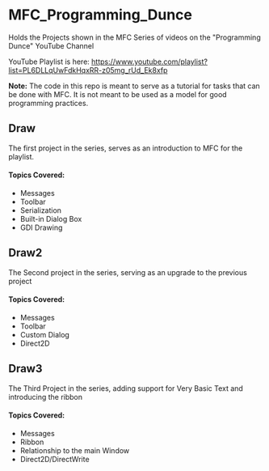 # MFC_Programming_Dunce
Holds the Projects shown in the MFC Series of videos on the "Programming Dunce" YouTube Channel

YouTube Playlist is here: https://www.youtube.com/playlist?list=PL6DLLqUwFdkHqxRR-z05mg_rUd_Ek8xfp

__Note:__ The code in this repo is meant to serve as a tutorial for tasks that can be done with MFC. It is not meant to be used as a model for good programming practices.

## Draw

The first project in the series, serves as an introduction to MFC for the playlist. 

#### Topics Covered:
* Messages
* Toolbar
* Serialization
* Built-in Dialog Box
* GDI Drawing

## Draw2

The Second project in the series, serving as an upgrade to the previous project

#### Topics Covered:
* Messages
* Toolbar
* Custom Dialog
* Direct2D

## Draw3

The Third Project in the series, adding support for Very Basic Text and introducing the ribbon

#### Topics Covered:
* Messages
* Ribbon
* Relationship to the main Window
* Direct2D/DirectWrite